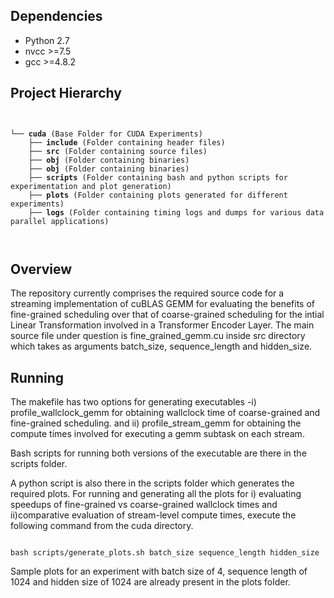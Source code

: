 Dependencies
------------------

+ Python 2.7
+ nvcc >=7.5
+ gcc >=4.8.2


Project Hierarchy
-----------------

<pre>
<code>

└── <b>cuda</b> (Base Folder for CUDA Experiments)
    ├── <b>include</b> (Folder containing header files)
    ├── <b>src</b> (Folder containing source files)
    ├── <b>obj</b> (Folder containing binaries)
    ├── <b>obj</b> (Folder containing binaries)
    ├── <b>scripts</b> (Folder containing bash and python scripts for experimentation and plot generation)
    ├── <b>plots</b> (Folder containing plots generated for different experiments)
    ├── <b>logs</b> (Folder containing timing logs and dumps for various data parallel applications)
    
  </code>
</pre>

Overview
-----------

The repository currently comprises the required source code for a streaming implementation of cuBLAS GEMM for evaluating the benefits of fine-grained scheduling over that of coarse-grained scheduling for the intial Linear Transformation involved in a Transformer Encoder Layer.
The main source file under question is fine_grained_gemm.cu inside src directory which takes as arguments batch_size, sequence_length and hidden_size.

Running
----------
The makefile has two options for generating executables -i) profile_wallclock_gemm for obtaining wallclock time of coarse-grained and fine-grained scheduling. and ii) profile_stream_gemm for obtaining the compute times involved for executing a gemm subtask on each stream. 

Bash scripts for running both versions of the executable are there in the scripts folder. 

A python script is also there in the scripts folder which generates the required plots.
For running and generating all the plots for i) evaluating speedups of fine-grained vs coarse-grained wallclock times and ii)comparative evaluation of stream-level compute times, execute the following command from the cuda directory.


<code>
bash scripts/generate_plots.sh batch_size sequence_length hidden_size
</code>

Sample plots for an experiment with batch size of 4, sequence length of 1024 and hidden size of 1024 are already present in the plots folder.
